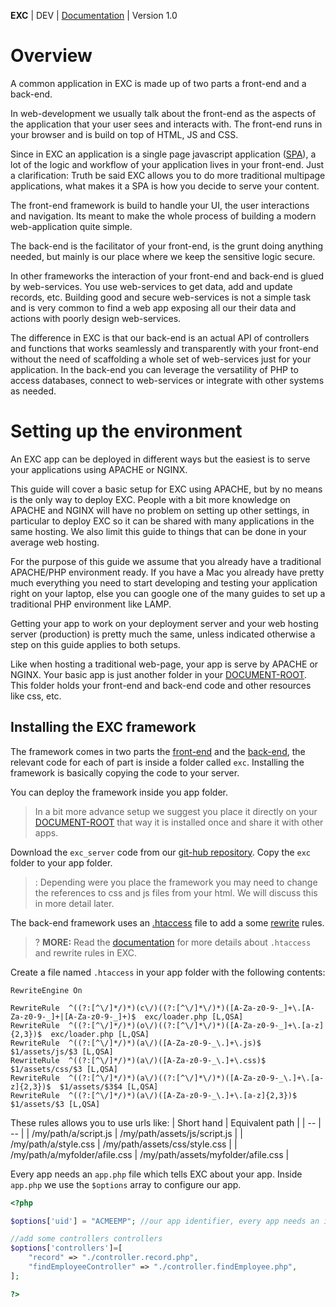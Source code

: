 **EXC** | DEV | [Documentation](./doc_index.md) | Version 1.0<BR>

# Overview #

A common application in EXC is made up of two parts a front-end and a back-end.

In web-development we usually talk about the front-end as the aspects of the application that your user sees and interacts with. The front-end runs in your browser and is build on top of HTML, JS and CSS.

Since in EXC an application is a single page javascript application ([SPA](https://en.wikipedia.org/wiki/Single-page_application)),
a lot of the logic and workflow of your application lives in your front-end. Just a clarification: Truth be said EXC allows you to do more traditional multipage applications, what makes it a SPA is how you decide to serve your content.

The front-end framework is build to handle your UI, the user interactions and navigation. Its meant to make the whole process of building a modern web-application quite simple.

The back-end is the facilitator of your front-end, is the grunt doing anything needed, but mainly is our place where we keep the sensitive logic secure.

In other frameworks the interaction of your front-end and back-end is glued by web-services. You use web-services to get data, add and update records, etc. Building good and secure web-services is not a simple task and is very common to find a web app exposing all our their data and actions with poorly design web-services.

The difference in EXC is that our back-end is an actual API of controllers and functions that works seamlessly and transparently with your front-end without the need of scaffolding a whole set of web-services just for your application. In the back-end you can leverage the versatility of PHP to access databases, connect to web-services or integrate with other systems as needed.

# Setting up the environment #

An EXC app can be deployed in different ways but the easiest is to serve your applications using APACHE or NGINX.

This guide will cover a basic setup for EXC using APACHE, but by no means is the only way to deploy EXC. People with a bit more knowledge on APACHE and NGINX will have no problem on setting up other settings, in particular to deploy EXC so it can be shared with many applications in the same hosting. We also limit this guide to things that can be done in your average web hosting.

For the purpose of this guide we assume that you already have a traditional APACHE/PHP environment ready. If you have a Mac you already have pretty much everything you need to start developing and testing your application right on your laptop, else you can google one of the many guides to set up a traditional PHP environment like LAMP.

Getting your app to work on your deployment server and your web hosting server (production) is pretty much the same, unless indicated otherwise a step on this guide applies to both setups.

Like when hosting a traditional web-page, your app is serve by APACHE or NGINX. Your basic app is just another folder in your [DOCUMENT-ROOT](http://httpd.apache.org/docs/2.4/mod/core.html#documentroot). This folder holds your front-end and back-end code and other resources like css, etc.

## Installing the EXC framework ##

The framework comes in two parts the [front-end](https://github.com/ctkjose/exc_core/) and the [back-end](https://github.com/ctkjose/exc_server/), the relevant code for each of part is inside a folder called `exc`. Installing the framework is basically copying the code to your server.

You can deploy the framework inside you app folder.  

> In a bit more advance setup we suggest you place it directly on your [DOCUMENT-ROOT](http://httpd.apache.org/docs/2.4/mod/core.html#documentroot) that way it is installed once and share it with other apps.

Download the `exc_server` code from our [git-hub repository](https://github.com/ctkjose/exc_server/). Copy the `exc` folder to your app folder.


> : Depending were you place the framework you may need to change the references to css and js files from your html. We will discuss this in more detail later.


The back-end framework uses an [.htaccess](https://httpd.apache.org/docs/2.4/howto/htaccess.html) file to add a some [rewrite](https://httpd.apache.org/docs/2.4/rewrite/intro.html) rules.

> ? **MORE:** Read the [documentation](./doc_server_htaccess.md) for more details about `.htaccess` and rewrite rules in EXC.

Create a file named `.htaccess` in your app folder with the following contents:
```
RewriteEngine On

RewriteRule  ^((?:[^\/]*/)*)(c\/)((?:[^\/]*\/)*)([A-Za-z0-9-_]+\.[A-Za-z0-9-_]+|[A-Za-z0-9-_]+)$  exc/loader.php [L,QSA]
RewriteRule  ^((?:[^\/]*/)*)(o\/)((?:[^\/]*\/)*)([A-Za-z0-9-_]+\.[a-z]{2,3})$  exc/loader.php [L,QSA]
RewriteRule  ^((?:[^\/]*/)*)(a\/)([A-Za-z0-9-_\.]+\.js)$  $1/assets/js/$3 [L,QSA]
RewriteRule  ^((?:[^\/]*/)*)(a\/)([A-Za-z0-9-_\.]+\.css)$  $1/assets/css/$3 [L,QSA]
RewriteRule  ^((?:[^\/]*/)*)(a\/)((?:[^\/]*\/)*)([A-Za-z0-9-_\.]+\.[a-z]{2,3})$  $1/assets/$3$4 [L,QSA]
RewriteRule  ^((?:[^\/]*/)*)(a\/)([A-Za-z0-9-_\.]+\.[a-z]{2,3})$  $1/assets/$3 [L,QSA]
```



These rules allows you to use urls like:
| Short hand | Equivalent path |
| -- | -- |
| /my/path/a/script.js | /my/path/assets/js/script.js |
| /my/path/a/style.css | /my/path/assets/css/style.css |
| /my/path/a/myfolder/afile.css | /my/path/assets/myfolder/afile.css |


Every app needs an `app.php` file which tells EXC about your app. Inside `app.php` we use the `$options` array to configure our app.

```php
<?php

$options['uid'] = "ACMEEMP"; //our app identifier, every app needs an identifier...

//add some controllers controllers
$options['controllers']=[
	"record" => "./controller.record.php",
	"findEmployeeController" => "./controller.findEmployee.php",
];

?>
```
